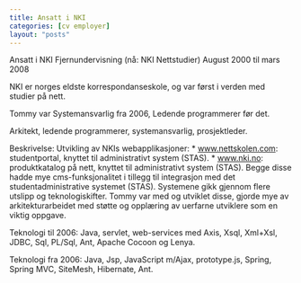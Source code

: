 ```yaml
---
title: Ansatt i NKI
categories: [cv employer]
layout: "posts"
---
```


Ansatt i NKI Fjernundervisning (nå: NKI Nettstudier)
August 2000 til mars 2008

NKI er norges eldste korrespondanseskole, og var først i verden med studier på nett.

Tommy var Systemansvarlig fra 2006, Ledende programmerer før det.

Arkitekt, ledende programmerer, systemansvarlig, prosjektleder.

Beskrivelse: Utvikling av NKIs webapplikasjoner:
	* www.nettskolen.com: studentportal, knyttet til administrativt system (STAS).
	* www.nki.no: produktkatalog på nett, knyttet til administrativt system (STAS).
Begge disse hadde mye cms-funksjonalitet i tillegg til integrasjon med det studentadministrative systemet (STAS). Systemene gikk gjennom flere utslipp og teknologiskifter.
Tommy var med og utviklet disse, gjorde mye av arkitekturarbeidet med støtte og opplæring av uerfarne utviklere som en viktig oppgave.

Teknologi til 2006: Java, servlet, web-services med Axis, Xsql, Xml+Xsl, JDBC, Sql, PL/Sql, Ant, Apache Cocoon og Lenya.

Teknologi fra 2006: Java, Jsp, JavaScript m/Ajax, prototype.js, Spring, Spring MVC, SiteMesh, Hibernate, Ant.
